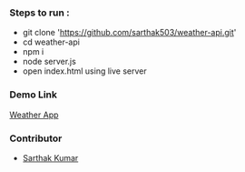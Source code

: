### Steps to run :
- git clone 'https://github.com/sarthak503/weather-api.git'
- cd weather-api
- npm i
- node server.js
- open index.html using live server

### Demo Link
[Weather App](https://weather-api-sarthak.vercel.app/)

### Contributor 
- [Sarthak Kumar](https://github.com/sarthak503)